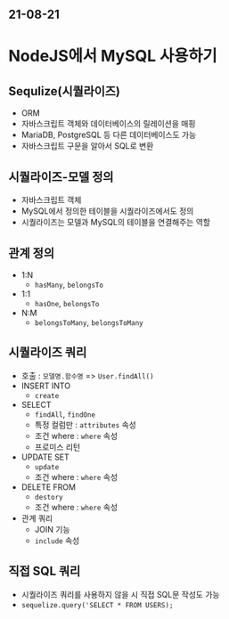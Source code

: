 
## 21-08-21

# NodeJS에서 MySQL 사용하기

## Sequlize(시퀄라이즈)
- ORM
- 자바스크립트 객체와 데이터베이스의 릴레이션을 매핑
- MariaDB, PostgreSQL 등 다른 데이터베이스도 가능
- 자바스크립트 구문을 알아서 SQL로 변환

## 시퀄라이즈-모델 정의
- 자바스크립트 객체
- MySQL에서 정의한 테이블을 시퀄라이즈에서도 정의
- 시퀄라이즈는 모델과 MySQL의 테이블을 연결해주는 역할

## 관계 정의
- 1:N
  - `hasMany`, `belongsTo`
- 1:1
  - `hasOne`, `belongsTo`
- N:M
  - `belongsToMany`, `belongsToMany`

## 시퀄라이즈 쿼리
- 호출 : `모델명.함수명` => `User.findAll()`
- INSERT INTO
  - `create`
- SELECT
  - `findAll`, `findOne`
  - 특정 컬럼만 : `attributes` 속성
  - 조건 where : `where` 속성
  - 프로미스 리턴
- UPDATE SET
  - `update`
  - 조건 where : `where` 속성
- DELETE FROM
  - `destory`
  - 조건 where : `where` 속성
- 관계 쿼리
  - JOIN 기능
  - `include` 속성

## 직접 SQL 쿼리
  - 시퀄라이즈 쿼리를 사용하지 않을 시 직접 SQL문 작성도 가능
  - `sequelize.query('SELECT * FROM USERS);`
